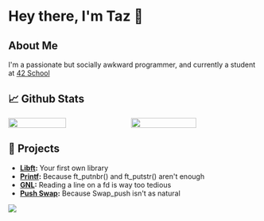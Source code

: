 # Hey there, I'm Taz 👋

## About Me
I'm a passionate but socially awkward programmer, and currently a student at [42 School](https://42.fr/en/homepage/)

## 📈 Github Stats
<div style="display: flex; justify-content: space-between;">
  <img src="https://github-readme-stats.vercel.app/api?username=tazerotu&theme=react&show_icons=true&hide_border=true&count_private=true" style="width: 48%;">
  <img src="https://github-readme-streak-stats.herokuapp.com/?user=tazerotu&theme=react&hide_border=true" style="width: 51%;">
</div>

## 🔭 Projects
- **[Libft](https://github.com/tazerotu/42-Cursus/tree/main/Cercle%201/libft):** Your first own library
- **[Printf](https://github.com/tazerotu/42-Cursus/tree/main/Cercle%202/ft_printf):** Because ft_putnbr() and ft_putstr() aren't enough
- **[GNL](https://github.com/tazerotu/42-Cursus/tree/main/Cercle%202/gnl):** Reading a line on a fd is way too tedious
- **[Push Swap](https://github.com/tazerotu/42-Cursus/tree/main/Cercle%203/Push-Swap):** Because Swap_push isn't as natural

[![](https://visitcount.itsvg.in/api?id=tazerotu&label=Profile%20Views&color=0&icon=5&pretty=true)](https://visitcount.itsvg.in)
